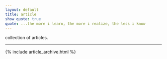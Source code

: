 ```yaml
---
layout: default
title: article
show_quote: true
quote: ...the more i learn, the more i realize, the less i know
---
```


collection of articles.

* * *

{% include article_archive.html %}
